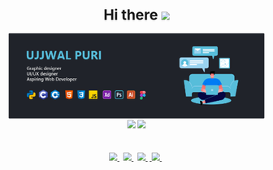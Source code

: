 <h1 align="center"> Hi there  <img src="https://media.giphy.com/media/hvRJCLFzcasrR4ia7z/giphy.gif" width="25px"> </h1>
<div align="center">
  <img src="https://github.com/ujjwalpuri29/ujjwalpuri29/blob/Banner/Banner.png" width=1000px>
</div>
<div align="center">
  <!--<img src='https://github-readme-stats.vercel.app/api/top-langs/?username=ujjwalpuri29&layout=compact&show_icons=true&theme=react'/>-->
  <img width=499px src='https://github-readme-stats.vercel.app/api?username=ujjwalpuri29&show_icons=true&theme=react'>
  <img width=499px src='https://github-readme-streak-stats.herokuapp.com/?user=ujjwalpuri29&show_icons=true&theme=react'>
</div>

<span>&nbsp;</span>

<div align="center">
  <a href="https://www.linkedin.com/in/ujjwal-puri/">
    <img src="https://img.icons8.com/color/48/000000/linkedin.png" width="3.5%"/>
  </a><span>&nbsp;</span>
  <a href="mailto:mail.ujjwalpuri29@yahoo.com">
    <img src="https://img.icons8.com/fluent/48/000000/mail.png" width="3.5%"/>
  </a><span>&nbsp;</span>
  <a href="https://www.instagram.com/ujjwal._.p/">
    <img src="https://img.icons8.com/fluent/48/000000/instagram-new.png" width="3.5%"/>
  </a><span>&nbsp;</span><a href="https://github.com/ujjwalpuri29">
    <img src="https://img.icons8.com/fluent/48/000000/github.png" width="3.5%"/>
  </a><span>&nbsp;</span>
</div>
